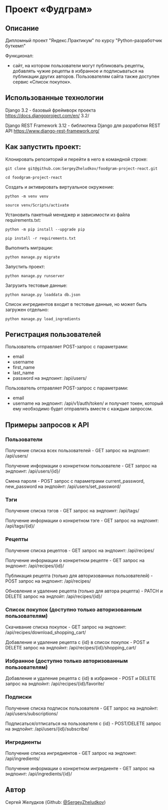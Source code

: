 # Проект «Фудграм»

## Описание

Дипломный проект "Яндекс.Практикум" по курсу "Python-разработчик буткемп"

Функционал:
 - сайт, на котором пользователи могут публиковать рецепты, добавлять чужие рецепты в избранное и подписываться на публикации других авторов. Пользователям сайта также доступен сервис «Список покупок».

## Использованные технологии

Django 3.2 - базовый фреймворк проекта
https://docs.djangoproject.com/en/  3.2/ 

Django REST Framework 3.12 - библиотека Django для разработки REST API
https://www.django-rest-framework.org/ 

## Как запустить проект:

Клонировать репозиторий и перейти в него в командной строке:

```
git clone git@github.com:SergeyZheludkov/foodgram-project-react.git 
```

```
cd foodgram-project-react
```

Cоздать и активировать виртуальное окружение:

```
python -m venv venv
```

```
source venv/Scripts/activate
```

Установить пакетный менеджер и зависимости из файла requirements.txt:

```
python -m pip install --upgrade pip
```

```
pip install -r requirements.txt
```

Выполнить миграции:

```
python manage.py migrate
```

Запустить проект:

```
python manage.py runserver
```

Загрузить тестовые данные:

```
python manage.py loaddata db.json
```
Список ингредиентов входит в тестовые данные, но может быть загружен отдельно:

```
python manage.py load_ingredients
```

## Регистрация пользователей

Пользователь отправляет POST-запрос с параметрами:
- email
- username
- first_name
- last_name
- password
на эндпоинт: /api/users/

Пользователь отправляет POST-запрос с параметрами:
- email
- username
на эндпоинт: /api/v1/auth/token/ 
и получает токен, который ему необходимо будет отправлять вместе с каждым запросом.

## Примеры запросов к API

### Пользователи

Получение списка всех пользователей - GET запрос на эндпоинт: /api/users/

Получение информации о конкретном пользователе - GET запрос на эндпоинт:  /api/users/{id}/

Смена пароля - POST запрос с параметрами current_password, new_password на эндпойнт: /api/users/set_password/

### Тэги

Получение списка тэгов - GET запрос на эндпоинт: /api/tags/

Получение информации о конкретном тэге - GET запрос на эндпоинт:  /api/tags/{id}/

### Рецепты

Получение списка рецептов - GET запрос на эндпоинт: /api/recipes/

Получение информации о конкретном рецепте - GET запрос на эндпоинт:  /api/recipes/{id}/

Публикация рецепта (только для авторизованных пользователей) - POST запрос на эндпоинт: /api/recipes/

Обновление и удаление рецепта (только для автора рецепта) - PATCH и DELETE запрос на эндпойт: /api/recipes/{id}/

### Список покупок (доступно только авторизованным пользователям)

Скачивание списка покупок - GET запрос на эндпоинт: /api/recipes/download_shopping_cart/

Добавление и удаление рецепта с {id} в список покупок - POST и DELETE запрос на эндпойнт: /api/recipes/{id}/shopping_cart/

### Избранное (доступно только авторизованным пользователям)

Добавление и удаление рецепта с {id} в избранное - POST и DELETE запрос на эндпойнт: /api/recipes/{id}/favorite/

### Подписки

Получение списка подписок пользователя - GET запрос на эндпойнт: /api/users/subscriptions/

Подписаться/отписаться на пользователя с {id} - POST/DELETE запрос на эндпойнт: /api/users/{id}/subscribe/

### Ингредиенты

Получение списка ингредиентов - GET запрос на эндпоинт: /api/ingredients/

Получение информации о конкретном ингредиенте - GET запрос на эндпоинт:  /api/ingredients/{id}/

## Автор

Сергей Желудков
(Github: [@SergeyZheludkov](https://github.com/SergeyZheludkov/))
